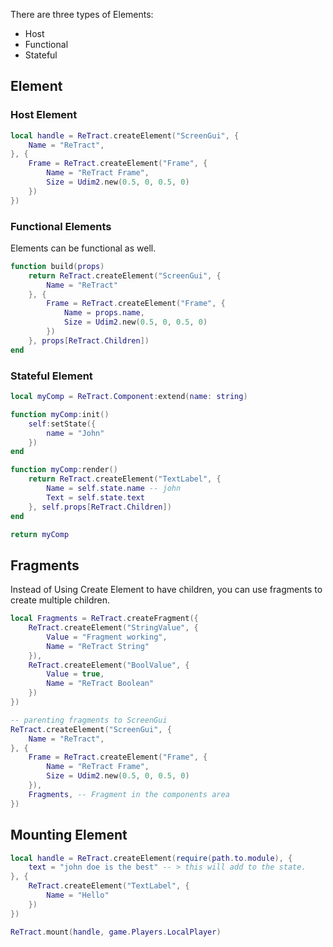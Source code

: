 There are three types of Elements:

* Host
* Functional
* Stateful

## **Element**

### Host Element
```lua
local handle = ReTract.createElement("ScreenGui", {
    Name = "ReTract",
}, {
    Frame = ReTract.createElement("Frame", {
        Name = "ReTract Frame",
        Size = Udim2.new(0.5, 0, 0.5, 0)
    })
})
```

### Functional Elements
Elements can be functional as well.
```lua
function build(props)
    return ReTract.createElement("ScreenGui", {
        Name = "ReTract"
    }, {
        Frame = ReTract.createElement("Frame", {
            Name = props.name,
            Size = Udim2.new(0.5, 0, 0.5, 0)
        })
    }, props[ReTract.Children])
end
```

### Stateful Element
```lua
local myComp = ReTract.Component:extend(name: string)

function myComp:init()
    self:setState({
        name = "John"
    })
end

function myComp:render()
    return ReTract.createElement("TextLabel", {
        Name = self.state.name -- john
        Text = self.state.text
    }, self.props[ReTract.Children])
end

return myComp
```
## **Fragments**
Instead of Using Create Element to have children, you can use fragments to create multiple children.

```lua
local Fragments = ReTract.createFragment({
    ReTract.createElement("StringValue", {
        Value = "Fragment working",
        Name = "ReTract String"
    }),
    ReTract.createElement("BoolValue", {
        Value = true,
        Name = "ReTract Boolean"
    })
})

-- parenting fragments to ScreenGui
ReTract.createElement("ScreenGui", {
    Name = "ReTract",
}, {
    Frame = ReTract.createElement("Frame", {
        Name = "ReTract Frame",
        Size = Udim2.new(0.5, 0, 0.5, 0)
    }),
    Fragments, -- Fragment in the components area
})
```

## **Mounting Element**
```lua
local handle = ReTract.createElement(require(path.to.module), {
    text = "john doe is the best" -- > this will add to the state.
}, {
    ReTract.createElement("TextLabel", {
        Name = "Hello"
    })
})

ReTract.mount(handle, game.Players.LocalPlayer)
```